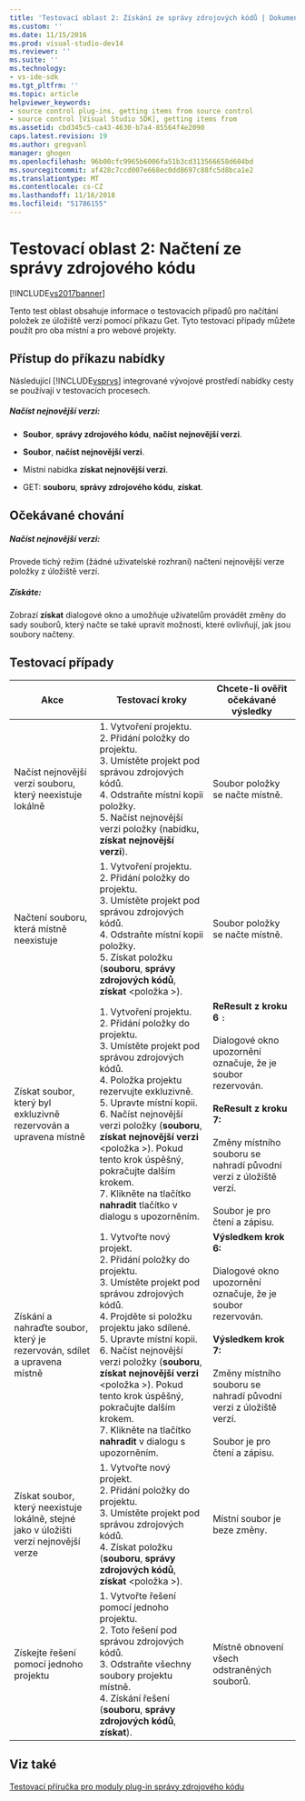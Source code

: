 ```yaml
---
title: 'Testovací oblast 2: Získání ze správy zdrojových kódů | Dokumentace Microsoftu'
ms.custom: ''
ms.date: 11/15/2016
ms.prod: visual-studio-dev14
ms.reviewer: ''
ms.suite: ''
ms.technology:
- vs-ide-sdk
ms.tgt_pltfrm: ''
ms.topic: article
helpviewer_keywords:
- source control plug-ins, getting items from source control
- source control [Visual Studio SDK], getting items from
ms.assetid: cbd345c5-ca43-4630-b7a4-85564f4e2090
caps.latest.revision: 19
ms.author: gregvanl
manager: ghogen
ms.openlocfilehash: 96b00cfc9965b6006fa51b3cd313566658d604bd
ms.sourcegitcommit: af428c7ccd007e668ec0dd8697c88fc5d8bca1e2
ms.translationtype: MT
ms.contentlocale: cs-CZ
ms.lasthandoff: 11/16/2018
ms.locfileid: "51786155"
---
```

# <a name="test-area-2-get-from-source-control"></a>Testovací oblast 2: Načtení ze správy zdrojového kódu
[!INCLUDE[vs2017banner](../../includes/vs2017banner.md)]

Tento test oblast obsahuje informace o testovacích případů pro načítání položek ze úložiště verzí pomocí příkazu Get. Tyto testovací případy můžete použít pro oba místní a pro webové projekty.  
  
## <a name="command-menu-access"></a>Přístup do příkazu nabídky  
 Následující [!INCLUDE[vsprvs](../../includes/vsprvs-md.md)] integrované vývojové prostředí nabídky cesty se používají v testovacích procesech.  
  
##### <a name="get-latest-version"></a>Načíst nejnovější verzi:  
  
-   **Soubor**, **správy zdrojového kódu**, **načíst nejnovější verzi**.  
  
-   **Soubor**, **načíst nejnovější verzi**.  
  
-   Místní nabídka **získat nejnovější verzi**.  
  
-   GET: **souboru**, **správy zdrojového kódu**, **získat**.  
  
## <a name="expected-behavior"></a>Očekávané chování  
  
##### <a name="get-latest-version"></a>Načíst nejnovější verzi:  
 Provede tichý režim (žádné uživatelské rozhraní) načtení nejnovější verze položky z úložiště verzí.  
  
##### <a name="get"></a>Získáte:  
 Zobrazí **získat** dialogové okno a umožňuje uživatelům provádět změny do sady souborů, který načte se také upravit možnosti, které ovlivňují, jak jsou soubory načteny.  
  
## <a name="test-cases"></a>Testovací případy  
  
|Akce|Testovací kroky|Chcete-li ověřit očekávané výsledky|  
|------------|----------------|--------------------------------|  
|Načíst nejnovější verzi souboru, který neexistuje lokálně|1.  Vytvoření projektu.<br />2.  Přidání položky do projektu.<br />3.  Umístěte projekt pod správou zdrojových kódů.<br />4.  Odstraňte místní kopii položky.<br />5.  Načíst nejnovější verzi položky (nabídku, **získat nejnovější verzi**).|Soubor položky se načte místně.|  
|Načtení souboru, která místně neexistuje|1.  Vytvoření projektu.<br />2.  Přidání položky do projektu.<br />3.  Umístěte projekt pod správou zdrojových kódů.<br />4.  Odstraňte místní kopii položky.<br />5.  Získat položku (**souboru**, **správy zdrojových kódů**, **získat** \<položka >).|Soubor položky se načte místně.|  
|Získat soubor, který byl exkluzivně rezervován a upravena místně|1.  Vytvoření projektu.<br />2.  Přidání položky do projektu.<br />3.  Umístěte projekt pod správou zdrojových kódů.<br />4.  Položka projektu rezervujte exkluzivně.<br />5.  Upravte místní kopii.<br />6.  Načíst nejnovější verzi položky (**souboru**, **získat nejnovější verzi** \<položka >). Pokud tento krok úspěšný, pokračujte dalším krokem.<br />7.  Klikněte na tlačítko **nahradit** tlačítko v dialogu s upozorněním.|**ReResult z kroku 6** `:`<br /><br /> Dialogové okno upozornění označuje, že je soubor rezervován.<br /><br /> **ReResult z kroku 7:**<br /><br /> Změny místního souboru se nahradí původní verzi z úložiště verzí.<br /><br /> Soubor je pro čtení a zápisu.|  
|Získání a nahraďte soubor, který je rezervován, sdílet a upravena místně|1.  Vytvořte nový projekt.<br />2.  Přidání položky do projektu.<br />3.  Umístěte projekt pod správou zdrojových kódů.<br />4.  Projděte si položku projektu jako sdílené.<br />5.  Upravte místní kopii.<br />6.  Načíst nejnovější verzi položky (**souboru**, **získat nejnovější verzi** \<položka >). Pokud tento krok úspěšný, pokračujte dalším krokem.<br />7.  Klikněte na tlačítko **nahradit** v dialogu s upozorněním.|**Výsledkem krok 6:**<br /><br /> Dialogové okno upozornění označuje, že je soubor rezervován.<br /><br /> **Výsledkem krok 7:**<br /><br /> Změny místního souboru se nahradí původní verzi z úložiště verzí.<br /><br /> Soubor je pro čtení a zápisu.|  
|Získat soubor, který neexistuje lokálně, stejné jako v úložišti verzí nejnovější verze|1.  Vytvořte nový projekt.<br />2.  Přidání položky do projektu.<br />3.  Umístěte projekt pod správou zdrojových kódů.<br />4.  Získat položku (**souboru**, **správy zdrojových kódů**, **získat** \<položka >).|Místní soubor je beze změny.|  
|Získejte řešení pomocí jednoho projektu|1.  Vytvořte řešení pomocí jednoho projektu.<br />2.  Toto řešení pod správou zdrojových kódů.<br />3.  Odstraňte všechny soubory projektu místně.<br />4.  Získání řešení (**souboru**, **správy zdrojových kódů**, **získat**).|Místně obnovení všech odstraněných souborů.|  
  
## <a name="see-also"></a>Viz také  
 [Testovací příručka pro moduly plug-in správy zdrojového kódu](../../extensibility/internals/test-guide-for-source-control-plug-ins.md)

